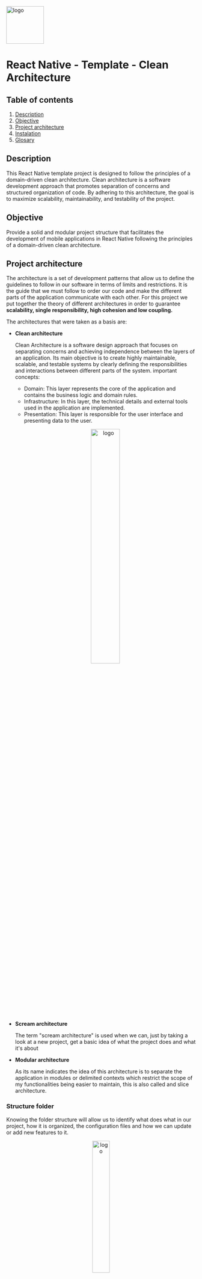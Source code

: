 <img src="./src/assets/architectureProyect/LogoReactNative.png" alt="logo" width="100"/>

# **React Native - Template - Clean Architecture**

## **Table of contents**

1. [Description](#description)
2. [Objective](#objective)
3. [Project architecture](#project-architecture)
4. [Instalation](#instalation)
5. [Glosary](#glosary)

## **Description**

This React Native template project is designed to follow the principles of a domain-driven clean architecture. Clean architecture is a software development approach that promotes separation of concerns and structured organization of code. By adhering to this architecture, the goal is to maximize scalability, maintainability, and testability of the project.

## **Objective**

Provide a solid and modular project structure that facilitates the development of mobile applications in React Native following the principles of a domain-driven clean architecture.

## **Project architecture**

The architecture is a set of development patterns that allow us to define the guidelines to follow in our software in terms of limits and restrictions. It is the guide that we must follow to order our code and make the different parts of the application communicate with each other. For this project we put together the theory of different architectures in order to guarantee **scalability, single responsibility, high cohesion and low coupling.**

The architectures that were taken as a basis are:

- **Clean architecture**

  Clean Architecture is a software design approach that focuses on separating concerns and achieving independence between the layers of an application. Its main objective is to create highly maintainable, scalable, and testable systems by clearly defining the responsibilities and interactions between different parts of the system. important concepts:

  - Domain: This layer represents the core of the application and contains the business logic and domain rules.
  - Infrastructure: In this layer, the technical details and external tools used in the application are implemented.
  - Presentation: This layer is responsible for the user interface and presenting data to the user.

  <p align="center" width="100%">
    <img src="./src/assets/architectureProyect/cleanArchitecture.png" alt="logo" width="40%" />
  </p>

- **Scream architecture**

  The term "scream architecture" is used when we can, just by taking a look at a new project, get a basic idea of what the project does and what it's about

- **Modular architecture**

  As its name indicates the idea of this architecture is to separate the application in modules or delimited contexts which restrict the scope of my functionalities being easier to maintain, this is also called and slice architecture.

### **Structure folder**

Knowing the folder structure will allow us to identify what does what in our project, how it is organized, the configuration files and how we can update or add new features to it.

<p align="center" width="100%">
    <img src="./src/assets/architectureProyect/structureFolder.png" alt="logo" width="30%"/>
</p>

**but what does each folder and file mean?**

- **Src:** This folder contains all the modules and configurations of the application, is the main feature of our project.

- **Assets:** This folder contains all the statics used by the application, whether they are images, icons, fonts and global style files.

  ```.
  └── assets/
      ├── architectureProyect --> Images used in the documentation
      └── images --> Images used in the application
  ```

- **Common:** This folder contains what is common for the application, from components, views, **models, value objects, repositories, builders**, routes, utilities etc. this component is separated by domain and infrastructure as it says in the architecture section, this behavior has also the modules.
- **Core:** This folder contains what is common to the application and can be used in the different layers of the architecture.
- **App.tsx:** Main component which dynamically renders all the content of the application.

> **Note**: The node_modules folders are not taken into account since they are not stored in the repository. also, the users, auth and patients folders are not mentioned since they are modules and will be discussed in the ["modules in depth"](#in-depth-modules) section.

### **In-depth modules**

A module represents a delimited context in our project, this means that it will address a set of things that are related under the same context, each module will have a domain layer and an infrastructure layer, in addition, they have an index file that will serve as a module manager and will allow me to export or import things from other modules.

```
.
└── Products/
    ├── domain/
    ├── infrastucture/
    └── presenter/

```

_first level of the patiens module folders and files_

### **Domain**

As already explained here we have the rules and business logic, all the code written here will be written in base language (Typescript), in this section it is best not to use third party libraries. the domain contains the following folder structure:

```
.
└── Product/
    └── domain/
        ├── models/
            ├── interface/
            ├── entity/
            └──index
        ├── repositories/
        └── useCases/

```

_Referral patient module_

- **Models**

  Here are all the classes and interfaces related to the module.

  ```ts
  export type ProductEntity = {
    id: string;
    name: string;
    description: string;
    picture: string;
    dateRelease: string;
    dateRevision: string;
  };
  ```

  _Example of the **Product model**_

- **Repository**

  In this folder all the Repositories of the module, these obey [the design pattern repository](https://refactoring.guru/design-patterns/adapter), firstly, it is an abstraction of the data layer and, secondly, it is a way to centralize the management of the domain objects. Works as a contract to be implemented as built, it is widely used in use cases and infrastructure services.

  ```ts
  export interface IProductRepository {
    getProducts(): Promise<ProductEntity[]>;
    addProduct(product: ProductEntity): Promise<void>;
    verificationProduct(productID: string): Promise<boolean>;
    deleteProduct(productID: string): Promise<void>;
    updateProduct(product: ProductEntity): Promise<void>;
  }
  ```

- **UseCase**

  In this folder all the use Cases of the module, These encapsulate the rules of our business, usually the rules are represented by actions, such as create a patient or get patients, as the idea in these use cases is not to apply logic of external implementations what is sought is to reverse the control of this, and using the pattern of injecting dependencies avoid generating instances.

  ```ts
  export class ProductUseCase {
    constructor(readonly repository: IProductRepository) {}

    getProducts = async (): Promise<ProductEntity[]> =>
      await this.repository.getProducts();

    addProduct = async (data: ProductEntity): Promise<void> =>
      await this.repository.addProduct(data);

    verificationProduct = async (productID: string): Promise<boolean> =>
      await this.repository.verificationProduct(productID);

    deleteProduct = async (productID: string): Promise<void> =>
      await this.repository.deleteProduct(productID);

    updateProduct = async (data: ProductEntity): Promise<void> =>
      await this.repository.updateProduct(data);
  }
  ```

### **Infrastucture**

In this layer, the technical details and external tools used in the application are implemented. It includes the logic for accessing databases, web services, file systems, or other similar technologies. The Infrastructure layer communicates with the Domain layer through interfaces defined in the Domain, thus maintaining independence and separation of concerns.

```
.
└── infrastructure/
    ├── models/
    └──repositories/
```

_Infrasctucture folder in patients module_

- **Models:**

  Unlike the domain models these do not need to be self-validated and neither taken to classes in fact here we have interfaces that gives us an abstraction of the objects or data that come to us through the consumption of APIS. as these objects we use them to be transferred usually have the DTO termination.

  ```ts
  export type ProductDto = {
    id: string;
    name: string;
    description: string;
    logo: string;
    date_release: string;
    date_revision: string;
  };
  ```

- **Respositories:**

  The repositories in the infrastructure layer implement the interfaces defined in the domain layer and are responsible for performing data read, write, update, and delete operations. They can also perform necessary transformations or adaptations so that the data conforms to the format required by the technology used.

  ```ts
  export class ProductRepositoryImpl implements IProductRepository {
    constructor(readonly http: IHttp) {}

    getProducts = async (): Promise<ProductEntity[]> => {
      try {
        const response = await this.http.request<ProductDto[]>({
          method: 'get',
          headers: {
            authorId: '10',
          },
          url: `${API_URL}/bp/products`,
        });
        return ProductAdapter.ProductsDtoToEntity(response);
      } catch (error) {
        throw ErrorHandler.fetch(error);
      }
    };

    addProduct = async (product: ProductEntity): Promise<void> => {
      try {
        const body = ProductAdapter.ProductEntityToDto(product);

        await this.http.request<ProductDto>({
          method: 'post',
          headers: {
            authorId: '10',
          },
          body,
          url: `${API_URL}/bp/products`,
        });
      } catch (error) {
        throw ErrorHandler.fetch(error);
      }
    };

    deleteProduct = async (productID: string): Promise<void> => {
      try {
        await this.http.request<void>({
          method: 'delete',
          headers: {
            authorId: '10',
          },
          params: {
            id: productID,
          },
          url: `${API_URL}/bp/products`,
        });
      } catch (error) {
        throw ErrorHandler.fetch(error);
      }
    };

    updateProduct = async (product: ProductEntity): Promise<void> => {
      try {
        const body = ProductAdapter.ProductEntityToDto(product);

        await this.http.request<ProductDto>({
          method: 'put',
          headers: {
            authorId: '10',
          },
          body,
          url: `${API_URL}/bp/products`,
        });
      } catch (error) {
        throw ErrorHandler.fetch(error);
      }
    };
  }
  ```

### **Presenter**

This layer is responsible for the user interface and presenting data to the user. It can include user interface components, views, controllers, or other classes related to presentation. The Presentation layer interacts with the Domain layer through interfaces defined in the Domain, requesting data and sending user actions.

```
.
└── presenter/
    ├── components/
    ├── constans/
    ├── hooks/
    ├── injections/
    ├── navigation/
    ├── pages/
    └── validation/
```

_Infrasctucture folder in patients module_

- **Constans:**

  The "constants" folder in the presenter layer is used to store constant values that are relevant to the presentation logic of the user interface, with the aim of centralizing, organizing, and facilitating their maintenance and usage in the code.

  ```ts
  export enum REQUEST_ID {
    getProducts = 'GET_PRODUCTS',
    addProducts = 'ADD_PRODUCTS',
    verificationProduct = 'VERIFICATION_PRODUCT',
    deleteProduct = 'DELETE_PRODUCT',
    updateProducts = 'UPDATE_PRODUCTS',
  }
  ```

- **Hooks:**

  Custom hooks in the presenter layer are reusable functions that encapsulate logic and state management specific to the presentation of a user interface.

  Custom hooks allow for the extraction and organization of shared code, making it easier to maintain and reuse. They can encapsulate complex logic, data fetching, side effects, or any other behavior needed by components in the presenter layer.

  ```ts
  const useAddProduct = () => {
    const queryClient = useQueryClient();

    return useMutation<void, Error, ProductEntity>(
      [REQUEST_ID.addProducts],
      data => injections.productUseCase.addProduct(data),
      {
        onSuccess: async () => {
          await Promise.all([
            queryClient.invalidateQueries([REQUEST_ID.getProducts]),
          ]);
        },
      },
    );
  };
  ```

- **Injections**

  Dependency injection can be done in various ways in the presenter layer. One common approach is to use design patterns such as constructor injection or property injection.

  By using injections in the presenter layer, it promotes more modular, maintainable, and testable code. Additionally, it facilitates separation of concerns and improves code readability and reusability. Components can receive the necessary dependencies for their operation, making them more flexible and easier to test and maintain.

  ```ts
  const repositoryInfrastructureInstance = repositoryInfrastructure();
  const repositoryInfrastructureProductInstance =
    repositoryInfrastructureProduct(repositoryInfrastructureInstance);
  const useCasesProductInstance = useCasesProduct(
    repositoryInfrastructureProductInstance,
  );
  ```

- **Navigation:**

  File responsible for creating the routing system for the module it belongs to, as well as providing the generated system for modules to add their routes.

- **Pages:**

  In the presenter layer, pages are user interface components that represent complete screens in the application and are responsible for displaying and managing the specific logic of each screen. They are responsible for visual presentation and user interaction, and they communicate with other components to access business logic and necessary data.

  ```
  .
  └── pages/
      ├── Add
          ├── Component
          ├── index
          ├── models
          ├── Presenter
          ├── styles
  ```

> **Note**:
> For this project, the Container/Template pattern is being used, which refers to the idea of having a high-level component (Container) that encapsulates the logic and state management, and a low-level component (Template) that handles the visual presentation and structure of the user interface.

 <p align="center" width="100%">
  <img src="./src/assets/architectureProyect/container_template.png" alt="logo" width="40%" />
</p>

## **Instalation**

### **Technologies stack**

As in any frontend project, the toolset is essentially composed of three types of technologies: language, framework, compiler and test runner.

- [TypeScript](https://www.typescriptlang.org/) - Open source programming language that is an extension of JavaScript, developed and maintained by Microsoft. TypeScript offers a number of advantages for frontend development, including static typing, scalability, code readability and maintainability, and seamless integration with popular tools and libraries.

- [React Native](https://reactnative.dev/docs/getting-started) - is a mobile application development framework that allows you to create native applications for iOS and Android using JavaScript and React. With React Native, you can build mobile user interfaces using reusable components, similar to those used in web development with React.

- [Axios](https://axios-http.com/docs/intro) - Promise based HTTP client for the browser and node.js, used to make HTTP requests to the backend.

### **Pre-requisites**

The environment requires the following technologies as a minimum to run the My Painpal administration web application:

- [Git](https://git-scm.com/downloads) as a version control system.

- [Node.js](https://nodejs.org/en/) v17.9. It's recommend `nvm`, [linux](https://github.com/nvm-sh/nvm#installing-and-updating) or [windows](https://github.com/coreybutler/nvm-windows#installation--upgrades), as version manager for Node

- [yarn](https://yarnpkg.com/getting-started/install) is a package manager for your code.

### **Run the project**

In the system terminal run the following commands:

Clone the repository:

```bash
git clone https://github.com/legin098/Bank_test
```

Change to the project directory:

```bash
cd NAMEREPO
```

Install the dependencies:

```bash
yarn
```

Install pods:

```bash
cd ios && pod install
```

## **Glosary**

- **Development principle:** Development principles in software refer to a set of guidelines that software developers follow to improve the quality of software development and make the process more efficient

- **Framework:** is a platform or structure that provides a foundation for developing software applications. It acts as a template of a working application, allowing developers to build software on top of it and speed up the development process

- **Rest:** In computer science, REST stands for REpresentational State Transfer. It is an architectural style for providing standards between computer systems on the web, making it easier for different systems to communicate with each other.

- **API:** API stands for Application Programming Interface. It is a set of defined rules, protocols, and tools that enable different software applications to communicate with each other.
